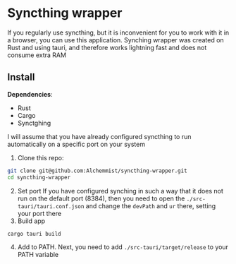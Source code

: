 # Syncthing wrapper
If you regularly use syncthing, but it is inconvenient for you to work with it in a browser, you can use this application. Synching wrapper was created on Rust and using tauri, and therefore works lightning fast and does not consume extra RAM

## Install
**Dependencies**:
- Rust
- Cargo
- Synctghing

I will assume that you have already configured syncthing to run automatically on a specific port on your system
1. Clone this repo:
```sh
git clone git@github.com:Alchemmist/syncthing-wrapper.git
cd syncthing-wrapper
```
2. Set port
If you have configured synching in such a way that it does not run on the default port (8384), then you need to open the `./src-tauri/tauri.conf.json` and change the `devPath` and `ur` there, setting your port there
3. Build app
```sh
cargo tauri build
```
4. Add to PATH. 
Next, you need to add `./src-tauri/target/release` to your PATH variable
